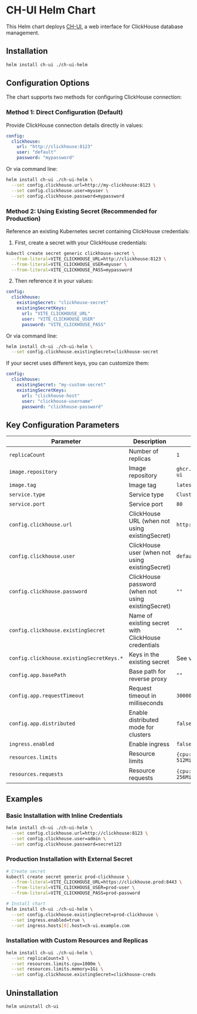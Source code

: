 # CH-UI Helm Chart

This Helm chart deploys [CH-UI](https://github.com/caioricciuti/ch-ui), a web interface for ClickHouse database management.

## Installation

```bash
helm install ch-ui ./ch-ui-helm
```

## Configuration Options

The chart supports two methods for configuring ClickHouse connection:

### Method 1: Direct Configuration (Default)

Provide ClickHouse connection details directly in values:

```yaml
config:
  clickhouse:
    url: "http://clickhouse:8123"
    user: "default"
    password: "mypassword"
```

Or via command line:

```bash
helm install ch-ui ./ch-ui-helm \
  --set config.clickhouse.url=http://my-clickhouse:8123 \
  --set config.clickhouse.user=myuser \
  --set config.clickhouse.password=mypassword
```

### Method 2: Using Existing Secret (Recommended for Production)

Reference an existing Kubernetes secret containing ClickHouse credentials:

1. First, create a secret with your ClickHouse credentials:

```bash
kubectl create secret generic clickhouse-secret \
  --from-literal=VITE_CLICKHOUSE_URL=http://clickhouse:8123 \
  --from-literal=VITE_CLICKHOUSE_USER=myuser \
  --from-literal=VITE_CLICKHOUSE_PASS=mypassword
```

2. Then reference it in your values:

```yaml
config:
  clickhouse:
    existingSecret: "clickhouse-secret"
    existingSecretKeys:
      url: "VITE_CLICKHOUSE_URL"
      user: "VITE_CLICKHOUSE_USER"
      password: "VITE_CLICKHOUSE_PASS"
```

Or via command line:

```bash
helm install ch-ui ./ch-ui-helm \
  --set config.clickhouse.existingSecret=clickhouse-secret
```

If your secret uses different keys, you can customize them:

```yaml
config:
  clickhouse:
    existingSecret: "my-custom-secret"
    existingSecretKeys:
      url: "clickhouse-host"
      user: "clickhouse-username"
      password: "clickhouse-password"
```

## Key Configuration Parameters

| Parameter | Description | Default |
|-----------|-------------|---------|
| `replicaCount` | Number of replicas | `1` |
| `image.repository` | Image repository | `ghcr.io/caioricciuti/ch-ui` |
| `image.tag` | Image tag | `latest` |
| `service.type` | Service type | `ClusterIP` |
| `service.port` | Service port | `80` |
| `config.clickhouse.url` | ClickHouse URL (when not using existingSecret) | `http://clickhouse:8123` |
| `config.clickhouse.user` | ClickHouse user (when not using existingSecret) | `default` |
| `config.clickhouse.password` | ClickHouse password (when not using existingSecret) | `""` |
| `config.clickhouse.existingSecret` | Name of existing secret with ClickHouse credentials | `""` |
| `config.clickhouse.existingSecretKeys.*` | Keys in the existing secret | See values.yaml |
| `config.app.basePath` | Base path for reverse proxy | `""` |
| `config.app.requestTimeout` | Request timeout in milliseconds | `30000` |
| `config.app.distributed` | Enable distributed mode for clusters | `false` |
| `ingress.enabled` | Enable ingress | `false` |
| `resources.limits` | Resource limits | `{cpu: 500m, memory: 512Mi}` |
| `resources.requests` | Resource requests | `{cpu: 250m, memory: 256Mi}` |

## Examples

### Basic Installation with Inline Credentials

```bash
helm install ch-ui ./ch-ui-helm \
  --set config.clickhouse.url=http://clickhouse:8123 \
  --set config.clickhouse.user=admin \
  --set config.clickhouse.password=secret123
```

### Production Installation with External Secret

```bash
# Create secret
kubectl create secret generic prod-clickhouse \
  --from-literal=VITE_CLICKHOUSE_URL=https://clickhouse.prod:8443 \
  --from-literal=VITE_CLICKHOUSE_USER=prod-user \
  --from-literal=VITE_CLICKHOUSE_PASS=prod-password

# Install chart
helm install ch-ui ./ch-ui-helm \
  --set config.clickhouse.existingSecret=prod-clickhouse \
  --set ingress.enabled=true \
  --set ingress.hosts[0].host=ch-ui.example.com
```

### Installation with Custom Resources and Replicas

```bash
helm install ch-ui ./ch-ui-helm \
  --set replicaCount=3 \
  --set resources.limits.cpu=1000m \
  --set resources.limits.memory=1Gi \
  --set config.clickhouse.existingSecret=clickhouse-creds
```

## Uninstallation

```bash
helm uninstall ch-ui
```